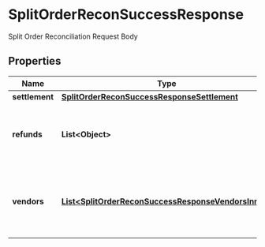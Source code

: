 

# SplitOrderReconSuccessResponse

Split Order Reconciliation Request Body

## Properties

| Name | Type | Description | Notes |
|------------ | ------------- | ------------- | -------------|
|**settlement** | [**SplitOrderReconSuccessResponseSettlement**](SplitOrderReconSuccessResponseSettlement.md) |  |  [optional] |
|**refunds** | **List&lt;Object&gt;** | List of refunds associated with the order, if any. |  [optional] |
|**vendors** | [**List&lt;SplitOrderReconSuccessResponseVendorsInner&gt;**](SplitOrderReconSuccessResponseVendorsInner.md) | List of vendor settlements associated with the split settlement. |  [optional] |



